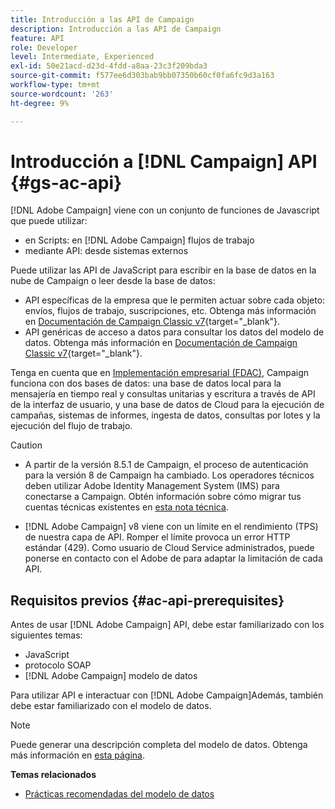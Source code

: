 ```yaml
---
title: Introducción a las API de Campaign
description: Introducción a las API de Campaign
feature: API
role: Developer
level: Intermediate, Experienced
exl-id: 50e21acd-d23d-4fdd-a8aa-23c3f209bda3
source-git-commit: f577ee6d303bab9bb07350b60cf0fa6fc9d3a163
workflow-type: tm+mt
source-wordcount: '263'
ht-degree: 9%

---
```


# Introducción a [!DNL Campaign] API {#gs-ac-api}

[!DNL Adobe Campaign] viene con un conjunto de funciones de Javascript que puede utilizar:

* en Scripts: en [!DNL Adobe Campaign] flujos de trabajo
* mediante API: desde sistemas externos

Puede utilizar las API de JavaScript para escribir en la base de datos en la nube de Campaign o leer desde la base de datos:

* API específicas de la empresa que le permiten actuar sobre cada objeto: envíos, flujos de trabajo, suscripciones, etc. Obtenga más información en [Documentación de Campaign Classic v7](https://experienceleague.adobe.com/docs/campaign-classic/using/configuring-campaign-classic/api/business-oriented-apis.html){target="_blank"}.
* API genéricas de acceso a datos para consultar los datos del modelo de datos. Obtenga más información en [Documentación de Campaign Classic v7](https://experienceleague.adobe.com/docs/campaign-classic/using/configuring-campaign-classic/api/data-oriented-apis.html){target="_blank"}.

Tenga en cuenta que en [Implementación empresarial (FDAC)](../architecture/enterprise-deployment.md), Campaign funciona con dos bases de datos: una base de datos local para la mensajería en tiempo real y consultas unitarias y escritura a través de API de la interfaz de usuario, y una base de datos de Cloud para la ejecución de campañas, sistemas de informes, ingesta de datos, consultas por lotes y la ejecución del flujo de trabajo.

>[!CAUTION]
>
>* A partir de la versión 8.5.1 de Campaign, el proceso de autenticación para la versión 8 de Campaign ha cambiado. Los operadores técnicos deben utilizar Adobe Identity Management System (IMS) para conectarse a Campaign. Obtén información sobre cómo migrar tus cuentas técnicas existentes en [esta nota técnica](../../technotes/upgrades/ims-migration.md).
>
>* [!DNL Adobe Campaign] v8 viene con un límite en el rendimiento (TPS) de nuestra capa de API. Romper el límite provoca un error HTTP estándar (429). Como usuario de Cloud Service administrados, puede ponerse en contacto con el Adobe de para adaptar la limitación de cada API.
> 

## Requisitos previos {#ac-api-prerequisites}

Antes de usar [!DNL Adobe Campaign] API, debe estar familiarizado con los siguientes temas:

* JavaScript
* protocolo SOAP
* [!DNL Adobe Campaign] modelo de datos

Para utilizar API e interactuar con [!DNL Adobe Campaign]Además, también debe estar familiarizado con el modelo de datos.

>[!NOTE]
>Puede generar una descripción completa del modelo de datos. Obtenga más información en [esta página](datamodel.md).


**Temas relacionados**

* [Prácticas recomendadas del modelo de datos](datamodel-best-practices.md)
